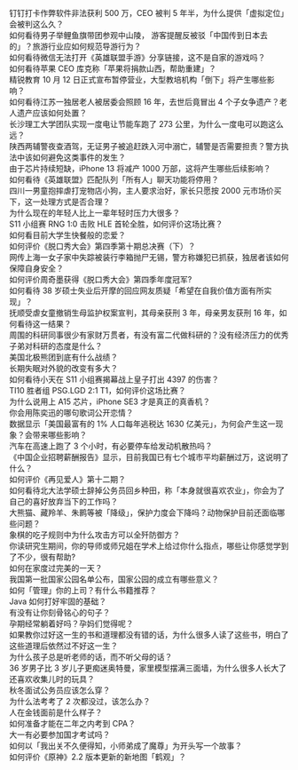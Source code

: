 钉钉打卡作弊软件非法获利 500 万，CEO 被判 5 年半，为什么提供「虚拟定位」会被判这么久？  
如何看待男子举鲤鱼旗带团参观中山陵， 游客提醒反被驳「中国传到日本去的」？旅游行业应如何规范导游行为？  
如何看待微信无法打开《英雄联盟手游》分享链接，这不是自家的游戏吗？  
如何看待苹果 CEO 库克称「苹果将捐款山西，帮助重建」？  
精锐教育 10 月 12 日正式宣布暂停营业，大型教培机构「倒下」将产生哪些影响？  
如何看待江苏一独居老人被居委会照顾 16 年，去世后竟冒出 4 个子女争遗产？老人遗产应该如何处置？  
长沙理工大学团队实现一度电让节能车跑了 273 公里，为什么一度电可以跑这么远？  
陕西两辅警夜查酒驾，无证男子被追赶跌入河中溺亡，辅警是否需要担责？警方执法中该如何避免这类事件的发生？  
由于芯片持续短缺，iPhone 13 将减产 1000 万部，这将产生哪些后续影响？  
如何看待《英雄联盟》匹配队列「所有人」聊天功能将停用？  
四川一男童抱摔虐打宠物店小狗，主人要求治好，家长只愿按 2000 元市场价买下，这一处理方式是否合理？  
为什么现在的年轻人比上一辈年轻时压力大很多？  
S11 小组赛 RNG 1:0 击败 HLE 首轮全胜，如何评价这场比赛？  
如何看目前大学生快餐般的恋爱？  
如何评价《脱口秀大会》第四季第十期总决赛（下）？  
网传上海一女子家中失踪被装行李箱抛尸无锡，警方称嫌犯已抓获，独居者该如何保障自身安全？  
如何评价周奇墨获得《脱口秀大会》第四季年度冠军?  
如何看待 38 岁硕士失业后开摩的回应网友质疑「希望在自我价值方面有所实现」？  
抚顺受虐女童撤销生母监护权案宣判，其母亲获刑 3 年，母亲男友获刑 16 年，如何看待这一结果？  
周围的科研同事很少有家财万贯者，有没有富二代做科研的？没有经济压力的优秀子弟对科研的态度是什么？  
美国北极熊团到底有什么战绩？  
长期失眠对外貌的改变有多大？  
如何看待小天在 S11 小组赛揭幕战上皇子打出 4397 的伤害？  
TI10 胜者组 PSG.LGD 2:1 T1，如何评价这场比赛？  
为什么说用上 A15 芯片，iPhone SE3 才是真正的真香机？  
你会用陈奕迅的哪句歌词公开恋情？  
数据显示「美国最富有的 1% 人口每年逃税达 1630 亿美元」，为何会产生这一现象？会带来哪些影响？  
汽车在高速上跑了 3 个小时，有必要停车给发动机散热吗？  
《中国企业招聘薪酬报告》显示，目前我国已有七个城市平均薪酬过万，这说明了什么？  
如何评价《再见爱人》第十二期？  
如何看待北大法学硕士辞掉公务员回乡种田，称「本身就很喜欢农业」，你会为了自己的喜好放弃当下的工作吗？  
大熊猫、藏羚羊、朱鹮等被「降级」，保护力度会下降吗？动物保护目前还面临哪些问题？  
象棋的吃子规则中为什么攻击方可以全歼防御方？  
你读研究生期间，你的导师或师兄姐在学术上给过你什么指点，哪些让你感觉学到了不少，很有帮助?  
如何在家度过完美的一天？  
我国第一批国家公园名单公布，国家公园的成立有哪些意义？  
如何「管理」你的上司？有什么书籍推荐？  
Java 如何打好牢固的基础？  
有没有让你刻骨铭心的句子？  
孕期经常躺着好吗？孕妈们觉得呢？  
如果教你过好这一生的书和道理都没有错的话，为什么很多人读了这些书，明白了这些道理后依然过不好这一生？  
为什么孩子总是听老师的话，而不听父母的话？  
36 岁男子比 3 岁儿子更痴迷奥特曼，家里模型摆满三面墙，为什么很多人长大了还喜欢收集儿时的玩具？  
秋冬面试公务员应该怎么穿？  
为什么法考考了 2 次都没过，该怎么办？  
人在金钱面前是什么样子？  
如何准备才能在二年之内考到 CPA？  
大一有必要参加国才考试吗？  
如何以「我出关不久便得知，小师弟成了魔尊」为开头写一个故事？  
如何评价《原神》2.2 版本更新的新地图「鹤观」？  
